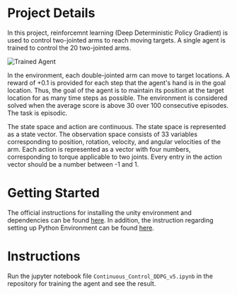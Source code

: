 
[image1]: https://user-images.githubusercontent.com/10624937/43851024-320ba930-9aff-11e8-8493-ee547c6af349.gif "Trained Agent"

# Project Details
In this project, reinforcemnt learning (Deep Deterministic Policy Gradient) is used to control two-jointed arms to reach moving targets. A single agent is trained to control the 20 two-jointed arms.

![Trained Agent][image1]

In the environment, each double-jointed arm can move to target locations. A reward of +0.1 is provided for each step that the agent's hand is in the goal location. Thus, the goal of the agent is to maintain its position at the target location for as many time steps as possible. The environment is considered solved when the average score is above 30 over 100 consecutive episodes. The task is episodic.

 The state space and action are continuous. The state space is represented as a state vector. The observation space consists of 33 variables corresponding to position, rotation, velocity, and angular velocities of the arm. Each action is represented as a vector with four numbers, corresponding to torque applicable to two joints. Every entry in the action vector should be a number between -1 and 1.

# Getting Started
The official instructions for installing the unity environment and dependencies can be found [here](https://github.com/udacity/deep-reinforcement-learning/tree/master/p2_continuous-control). In addition, the instruction regarding setting up Python Environment can be found [here](https://github.com/udacity/deep-reinforcement-learning#dependencies).

# Instructions
Run the jupyter notebook file `Continuous_Control_DDPG_v5.ipynb` in the repository for training the agent and see the result.